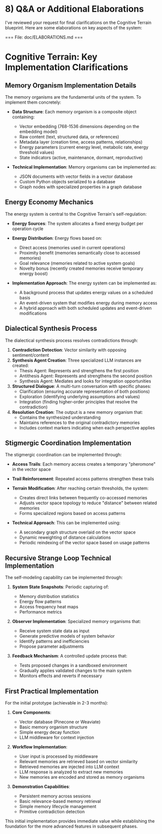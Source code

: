 # 8) Q&A or Additional Elaborations

I've reviewed your request for final clarifications on the Cognitive Terrain blueprint. Here are some elaborations on key aspects of the system:

=== File: doc/ELABORATIONS.md ===
# Cognitive Terrain: Key Implementation Clarifications

## Memory Organism Implementation Details

The memory organisms are the fundamental units of the system. To implement them concretely:

- **Data Structure**: Each memory organism is a composite object containing:
  - Vector embedding (768-1536 dimensions depending on the embedding model)
  - Raw content (text, structured data, or references)
  - Metadata layer (creation time, access patterns, relationships)
  - Energy parameters (current energy level, metabolic rate, energy threshold values)
  - State indicators (active, maintenance, dormant, reproductive)

- **Technical Implementation**: Memory organisms can be implemented as:
  - JSON documents with vector fields in a vector database
  - Custom Python objects serialized to a database
  - Graph nodes with specialized properties in a graph database

## Energy Economy Mechanics

The energy system is central to the Cognitive Terrain's self-regulation:

- **Energy Sources**: The system allocates a fixed energy budget per operation cycle
- **Energy Distribution**: Energy flows based on:
  - Direct access (memories used in current operations)
  - Proximity benefit (memories semantically close to accessed memories)
  - Goal relevance (memories related to active system goals)
  - Novelty bonus (recently created memories receive temporary energy boost)

- **Implementation Approach**: The energy system can be implemented as:
  - A background process that updates energy values on a scheduled basis
  - An event-driven system that modifies energy during memory access
  - A hybrid approach with both scheduled updates and event-driven modifications

## Dialectical Synthesis Process

The dialectical synthesis process resolves contradictions through:

1. **Contradiction Detection**: Vector similarity with opposing sentiment/content
2. **Synthesis Agent Creation**: Three specialized LLM instances are created:
   - Thesis Agent: Represents and strengthens the first position
   - Antithesis Agent: Represents and strengthens the second position
   - Synthesis Agent: Mediates and looks for integration opportunities
3. **Structured Dialogue**: A multi-turn conversation with specific phases:
   - Clarification (ensuring accurate representation of both positions)
   - Exploration (identifying underlying assumptions and values)
   - Integration (finding higher-order principles that resolve the contradiction)
4. **Resolution Creation**: The output is a new memory organism that:
   - Contains the synthesized understanding
   - Maintains references to the original contradictory memories
   - Includes context markers indicating when each perspective applies

## Stigmergic Coordination Implementation

The stigmergic coordination can be implemented through:

- **Access Trails**: Each memory access creates a temporary "pheromone" in the vector space
- **Trail Reinforcement**: Repeated access patterns strengthen these trails
- **Terrain Modification**: After reaching certain thresholds, the system:
  - Creates direct links between frequently co-accessed memories
  - Adjusts vector space topology to reduce "distance" between related memories
  - Forms specialized regions based on access patterns

- **Technical Approach**: This can be implemented using:
  - A secondary graph structure overlaid on the vector space
  - Dynamic reweighting of distance calculations
  - Periodic reindexing of the vector space based on usage patterns

## Recursive Strange Loop Technical Implementation

The self-modeling capability can be implemented through:

1. **System State Snapshots**: Periodic capturing of:
   - Memory distribution statistics
   - Energy flow patterns
   - Access frequency heat maps
   - Performance metrics

2. **Observer Implementation**: Specialized memory organisms that:
   - Receive system state data as input
   - Generate predictive models of system behavior
   - Identify patterns and inefficiencies
   - Propose parameter adjustments

3. **Feedback Mechanism**: A controlled update process that:
   - Tests proposed changes in a sandboxed environment
   - Gradually applies validated changes to the main system
   - Monitors effects and reverts if necessary

## First Practical Implementation

For the initial prototype (achievable in 2-3 months):

1. **Core Components**:
   - Vector database (Pinecone or Weaviate)
   - Basic memory organism structure
   - Simple energy decay function
   - LLM middleware for context injection

2. **Workflow Implementation**:
   - User input is processed by middleware
   - Relevant memories are retrieved based on vector similarity
   - Retrieved memories are injected into LLM context
   - LLM response is analyzed to extract new memories
   - New memories are encoded and stored as memory organisms

3. **Demonstration Capabilities**:
   - Persistent memory across sessions
   - Basic relevance-based memory retrieval
   - Simple memory lifecycle management
   - Primitive contradiction detection

This initial implementation provides immediate value while establishing the foundation for the more advanced features in subsequent phases.